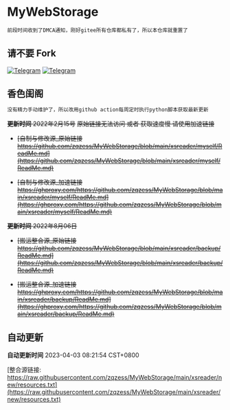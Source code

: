 # MyWebStorage

```ruby
前段时间收到了DMCA通知，刚好gitee所有仓库都私有了，所以本仓库就重置了
```
## 请不要 Fork
[![Telegram](https://img.shields.io/badge/Telegram-Channel-33A8E3)](https://t.me/zqzess_Channel)
[![Telegram](https://img.shields.io/badge/Telegram-Group-33A8E3)](https://t.me/+Pas9ik7B-RYyM2Q9)
## 香色闺阁
```ruby
没有精力手动维护了，所以改用github action每周定时执行python脚本获取最新更新
```
~~**更新时间** 2022年2月15号~~
~~原始链接无法访问 或者 获取速度慢 请使用加速链接~~

- ~~[自制与修改源_原始链接 https://github.com/zqzess/MyWebStorage/blob/main/xsreader/myself/ReadMe.md](https://github.com/zqzess/MyWebStorage/blob/main/xsreader/myself/ReadMe.md)~~

- ~~[自制与修改源_加速链接 https://ghproxy.com/https://github.com/zqzess/MyWebStorage/blob/main/xsreader/myself/ReadMe.md](https://ghproxy.com/https://github.com/zqzess/MyWebStorage/blob/main/xsreader/myself/ReadMe.md)~~

~~**更新时间** 2022年8月06日~~

- ~~[搬运整合源_原始链接 https://github.com/zqzess/MyWebStorage/blob/main/xsreader/backup/ReadMe.md](https://github.com/zqzess/MyWebStorage/blob/main/xsreader/backup/ReadMe.md)~~

- ~~[搬运整合源_加速链接 https://ghproxy.com/https://github.com/zqzess/MyWebStorage/blob/main/xsreader/backup/ReadMe.md](https://ghproxy.com/https://github.com/zqzess/MyWebStorage/blob/main/xsreader/backup/ReadMe.md)~~

## 自动更新
**自动更新时间** 2023-04-03 08:21:54 CST+0800

[整合源链接: https://raw.githubusercontent.com/zqzess/MyWebStorage/main/xsreader/new/resources.txt](https://raw.githubusercontent.com/zqzess/MyWebStorage/main/xsreader/new/resources.txt)
